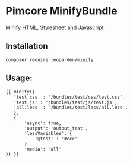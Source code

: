 # Pimcore MinifyBundle
Minify HTML, Stylesheet and Javascript

## Installation
```
composer require leoparden/minify
```

## Usage:
```twig
{{ minify({
   'test.css' : '/bundles/test/css/test.css',
   'test.js' : '/bundles/test/js/test.js',
   'all.less' : '/bundles/test/less/all.less',
   },
   {
       'async': true,
       'output': 'output_test',
       'lessVariables': {
           '@test' : '#ccc'
       },
       'media': 'all'
}) }}
```

